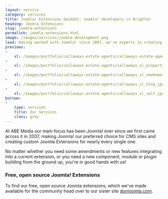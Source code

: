 ```yaml
---
layout: service
category: services
title: Joomla! Extensions &middot; Joomla! developers in Brighton
heading: Joomla Extensions
slug: joomla-extensions
permalink: joomla-extensions.html
image: /images/services/joomla-development.png
lead: Having worked with Joomla! since 2007, we're experts in creating bespoke Joomla components, modules, plugins & templates.
previews:
-
    xl: /images/portfolio/callaways-estate-agents/callaways-estate-agents-homepage_xl.jpg
-
    xl: /images/portfolio/callaways-estate-agents/callaways_xl_property.jpg
-
    xl: /images/portfolio/callaways-estate-agents/callaways_xl_newhomes.jpg
-
    xl: /images/portfolio/callaways-estate-agents/callaways_xl_blog.jpg
-
    xl: /images/portfolio/callaways-estate-agents/callaways_xl_sell.jpg
bottom:
-
    type: services
    title: Our Services
    class: grey
---
```

At ABE Media our main focus has been Joomla! ever since we first came across it in 2007, making Joomla! our preferred choice for CMS sites and creating custom Joomla Extensions for nearly every single one.

No matter whether you need some amendments or new features integrating into a current extension, or you need a new component, module or plugin building from the ground up, you're in good hands with us!

### Free, open source Joomla! Extensions

To find our free, open source Joomla extensions, which we've made available for the community head over to our sister site [donjoomla.com](http://donjoomla.com).
